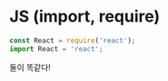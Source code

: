 # JS (import, require)

```javascript
const React = require('react');
import React = 'react';
```

둘이 똑같다!